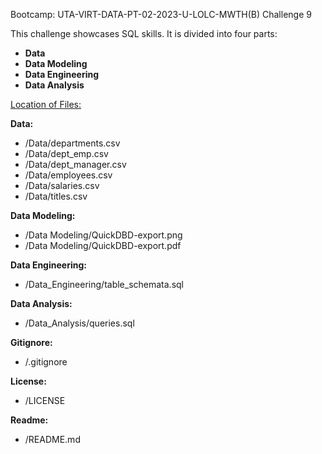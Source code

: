 Bootcamp: UTA-VIRT-DATA-PT-02-2023-U-LOLC-MWTH(B) Challenge 9

This challenge showcases SQL skills. It is divided into four parts:
- **Data**
- **Data Modeling**
- **Data Engineering**
- **Data Analysis**

<u>Location of Files:</u>

**Data:**
- /Data/departments.csv
- /Data/dept_emp.csv
- /Data/dept_manager.csv
- /Data/employees.csv
- /Data/salaries.csv
- /Data/titles.csv

**Data Modeling:**
- /Data Modeling/QuickDBD-export.png
- /Data Modeling/QuickDBD-export.pdf

**Data Engineering:**
- /Data_Engineering/table_schemata.sql

**Data Analysis:**
- /Data_Analysis/queries.sql


**Gitignore:**
- /.gitignore

**License:**
- /LICENSE

**Readme:**
- /README.md
